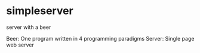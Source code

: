 # simpleserver
server with a beer


Beer: One program written in 4 programming paradigms
Server: Single page web server 